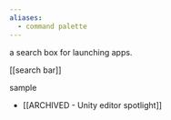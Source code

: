 ```yaml
---
aliases:
  - command palette
---
```


a search box for launching apps.

[[search bar]]

sample 
- [[ARCHIVED - Unity editor spotlight]]